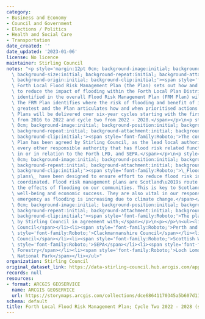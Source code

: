 ```yaml
---
category:
- Business and Economy
- Council and Government
- Elections / Politics
- Health and Social Care
- Transportation
date_created: ''
date_updated: '2023-01-06'
license: No licence
maintainer: Stirling Council
notes: "<p style='margin:12pt 0cm; background-image:initial; background-position:initial;\
  \ background-size:initial; background-repeat:initial; background-attachment:initial;\
  \ background-origin:initial; background-clip:initial;'><span style='font-family:Roboto;'>The\
  \ Forth Local Flood Risk Management Plan (the Plan) sets out how and when actions\
  \ to reduce the impact of flooding within the Forth Local Plan District (LPD) as\
  \ identified in the overall Flood Risk Management Plan (FRM Plan) will be delivered.\
  \ The FRM Plan identifies where the risk of flooding and benefit of investment is\
  \ greatest and the Plan articulates how and when prioritised actions will be delivered.\
  \ Plans will be delivered over six-year cycles starting with the first cycle running\
  \ from 2016 to 2022 and cycle two from 2022 - 2028.</span></p>\n<p style='margin:12pt\
  \ 0cm; background-image:initial; background-position:initial; background-size:initial;\
  \ background-repeat:initial; background-attachment:initial; background-origin:initial;\
  \ background-clip:initial;'><span style='font-family:Roboto;'>The content of the\
  \ Plan has been agreed by Stirling Council, as the lead local authority, along with\
  \ every other responsible authority that has flood risk related functions exercisable\
  \ in or in relation to the Forth LPD, and SEPA.</span></p>\n<p style='margin:12pt\
  \ 0cm; background-image:initial; background-position:initial; background-size:initial;\
  \ background-repeat:initial; background-attachment:initial; background-origin:initial;\
  \ background-clip:initial;'><span style='font-family:Roboto;'>\_Flood risk management\
  \ plans\_ have been designed to ensure effort to reduce flood risk in Scotland is\
  \ coordinated. Flood risk management plans are Scotland\u2019s route map for reducing\
  \ the effects of flooding on our communities. This is key to Scotland\u2019s health,\
  \ well-being and economic success. They are also vital in our response to the climate\
  \ emergency as flooding is increasing due to climate change.</span></p>\n<p style='margin:12pt\
  \ 0cm; background-image:initial; background-position:initial; background-size:initial;\
  \ background-repeat:initial; background-attachment:initial; background-origin:initial;\
  \ background-clip:initial;'><span style='font-family:Roboto;'>The plan is published\
  \ by Stirling Council in agreement with;</span></p>\n<p></p>\n<ul><li><span style='font-family:Roboto;'>Falkirk\
  \ Council</span></li><li><span style='font-family:Roboto;'>Perth and Kinross Council</span></li><li><span\
  \ style='font-family:Roboto;'>Clackmannanshire Council</span></li><li><span style='font-family:Roboto;'>Fife\
  \ Council</span></li><li><span style='font-family:Roboto;'>Scottish Water</span></li><li><span\
  \ style='font-family:Roboto;'>SEPA</span></li><li><span style='font-family:Roboto;'>Scottish\
  \ Forestry</span></li><li><span style='font-family:Roboto;'>Loch Lomond and Trossachs\
  \ National Park</span></li></ul>"
organization: Stirling Council
original_dataset_link: https://data-stirling-council.hub.arcgis.com/apps/stirling-council::forth-local-flood-risk-management-plan-cycle-two-2022-2028-storymap-collection
records: null
resources:
- format: ARCGIS GEOSERVICE
  name: ARCGIS GEOSERVICE
  url: https://storymaps.arcgis.com/collections/dce68641170345a5b607d1181da1123e
schema: default
title: Forth Local Flood Risk Management Plan; Cycle Two 2022 - 2028 (storymap collection)
---
```

